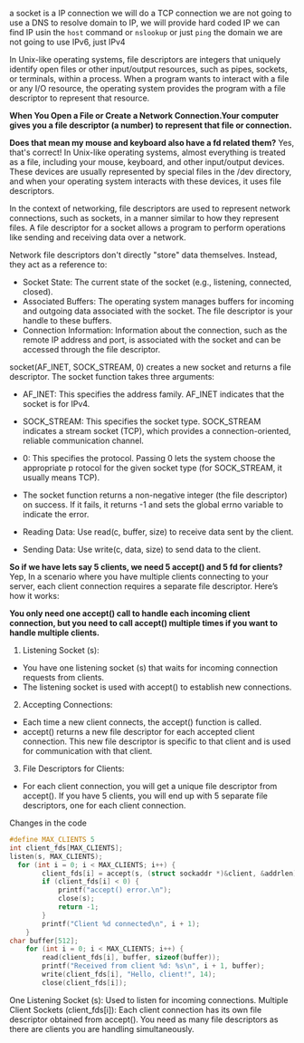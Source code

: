 a socket is a IP connection
we will do a TCP connection
we are not going to use a DNS to resolve domain to IP, we will provide hard coded IP
we can find IP usin the `host` command or `nslookup` or just `ping` the domain
we are not going to use IPv6, just IPv4

In Unix-like operating systems, file descriptors are integers that uniquely identify
open files or other input/output resources, such as pipes, sockets, or terminals,
within a process. When a program wants to interact with a file or any I/O
resource, the operating system provides the program with a file descriptor to
represent that resource.

**When You Open a File or Create a Network Connection.Your computer gives you a file
descriptor (a number) to represent that file or connection.**

**Does that mean my mouse and keyboard also have a fd related them?**
Yes, that's correct! In Unix-like operating systems, almost everything is treated as a
file, including your mouse, keyboard, and other input/output devices. These devices are usually
represented by special files in the /dev directory, and when your operating system interacts with
these devices, it uses file descriptors.

In the context of networking, file descriptors are used to represent network connections,
such as sockets, in a manner similar to how they represent files. A file descriptor for a
socket allows a program to perform operations like sending and receiving data over a network.

Network file descriptors don't directly "store" data themselves. Instead, they act as a reference to:

- Socket State: The current state of the socket (e.g., listening, connected, closed).
- Associated Buffers: The operating system manages buffers for incoming and outgoing data associated with the socket. The file descriptor is your handle to these buffers.
- Connection Information: Information about the connection, such as the remote IP address and port, is associated with the socket and can be accessed through the file descriptor.

socket(AF_INET, SOCK_STREAM, 0) creates a new socket and returns a file descriptor. The socket function takes three arguments:

- AF_INET: This specifies the address family. AF_INET indicates that the socket is for IPv4.
- SOCK_STREAM: This specifies the socket type. SOCK_STREAM indicates a stream socket (TCP),
  which provides a connection-oriented, reliable communication channel.
- 0: This specifies the protocol. Passing 0 lets the system choose the appropriate
  p rotocol for the given socket type (for SOCK_STREAM, it usually means TCP).
- The socket function returns a non-negative integer (the file descriptor) on success.
  If it fails, it returns -1 and sets the global errno variable to indicate the error.

- Reading Data: Use read(c, buffer, size) to receive data sent by the client.
- Sending Data: Use write(c, data, size) to send data to the client.

**So if we have lets say 5 clients, we need 5 accept() and 5 fd for clients?**
Yep, In a scenario where you have multiple clients connecting to your server, each client connection
requires a separate file descriptor. Here’s how it works:

**You only need one accept() call to handle each incoming client connection, but you need to call accept()
multiple times if you want to handle multiple clients.**

1. Listening Socket (s):

- You have one listening socket (s) that waits for incoming connection requests from clients.
- The listening socket is used with accept() to establish new connections.

2. Accepting Connections:

- Each time a new client connects, the accept() function is called.
- accept() returns a new file descriptor for each accepted client connection. This new
  file descriptor is specific to that client and is used for communication with that client.

3. File Descriptors for Clients:

- For each client connection, you will get a unique file descriptor from accept(). If
  you have 5 clients, you will end up with 5 separate file descriptors, one for each client connection.

Changes in the code

```c
#define MAX_CLIENTS 5
int client_fds[MAX_CLIENTS];
listen(s, MAX_CLIENTS);
  for (int i = 0; i < MAX_CLIENTS; i++) {
        client_fds[i] = accept(s, (struct sockaddr *)&client, &addrlen);
        if (client_fds[i] < 0) {
            printf("accept() error.\n");
            close(s);
            return -1;
        }
        printf("Client %d connected\n", i + 1);
    }
char buffer[512];
    for (int i = 0; i < MAX_CLIENTS; i++) {
        read(client_fds[i], buffer, sizeof(buffer));
        printf("Received from client %d: %s\n", i + 1, buffer);
        write(client_fds[i], "Hello, client!", 14);
        close(client_fds[i]);

```

One Listening Socket (s): Used to listen for incoming connections.
Multiple Client Sockets (client_fds[i]): Each client connection has its own file
descriptor obtained from accept(). You need as many file descriptors as there are
clients you are handling simultaneously.
